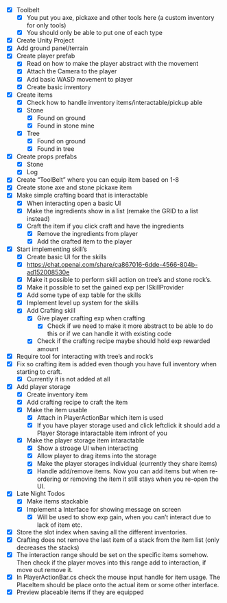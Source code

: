 - [x]  Toolbelt
    - [x]  You put you axe, pickaxe and other tools here (a custom inventory for only tools)
    - [x]  You should only be able to put one of each type
- [x]  Create Unity Project
- [x]  Add ground panel/terrain
- [x]  Create player prefab
    - [x]  Read on how to make the player abstract with the movement
    - [x]  Attach the Camera to the player
    - [x]  Add basic WASD movement to player
    - [x]  Create basic inventory
- [x]  Create items
    - [x]  Check how to handle inventory items/interactable/pickup able
    - [x]  Stone
        - [x]  Found on ground
        - [x]  Found in stone mine
    - [x]  Tree
        - [x]  Found on ground
        - [x]  Found in tree
- [x]  Create props prefabs
    - [x]  Stone
    - [x]  Log
- [x]  Create “ToolBelt” where you can equip item based on 1-8
- [x]  Create stone axe and stone pickaxe item
- [x]  Make simple crafting board that is interactable
    - [x]  When interacting open a basic UI
    - [x]  Make the ingredients show in a list (remake the GRID to a list instead)
    - [x]  Craft the item if you click craft and have the ingredients
        - [x]  Remove the ingredients from player
        - [x]  Add the crafted item to the player
- [x]  Start implementing skill’s
    - [x]  Create basic UI for the skills
    - [x]  https://chat.openai.com/share/ca867016-6dde-4566-804b-ad152008530e
    - [x]  Make it possible to perform skill action on tree’s and stone rock’s.
    - [x]  Make it possible to set the gained exp per ISkillProvider
    - [x]  Add some type of exp table for the skills
    - [x]  Implement level up system for the skills
    - [x]  Add Crafting skill
        - [x]  Give player crafting exp when crafting
            - [x]  Check if we need to make it more abstract to be able to do this or if we can handle it with existing code
        - [x]  Check if the crafting recipe maybe should hold exp rewarded amount
- [x]  Require tool for interacting with tree’s and rock’s
- [x]  Fix so crafting item is added even though you have full inventory when starting to craft.
    - [x]  Currently it is not added at all
- [x]  Add player storage
    - [x]  Create inventory item
    - [x]  Add crafting recipe to craft the item
    - [x]  Make the item usable
        - [x]  Attach in PlayerActionBar which item is used
        - [x]  If you have player storage used and click leftclick it should add a Player Storage intaractable item infront of you
    - [x]  Make the player storage item intaractable
        - [x]  Show a stroage UI when interacting
        - [x]  Allow player to drag items into the storage
        - [x]  Make the player storages individual (currently they share items)
        - [x]  Handle add/remove items. Now you can add items but when re-ordering or removing the item it still stays when you re-open the UI.
- [x]  Late Night Todos
    - [x]  Make items stackable
    - [x]  Implement a Interface for showing message on screen
        - [x]  Will be used to show exp gain, when you can’t interact due to lack of item etc.
- [x]  Store the slot index when saving all the different inventories.
- [x]  Crafting does not remove the last item of a stack from the item list (only decreases the stacks)
- [x]  The interaction range should be set on the specific items somehow. Then check if the player moves into this range add to interaction, if move out remove it.
- [x]  In PlayerActionBar.cs check the mouse input handle for item usage. The PlaceItem should be place onto the actual item or some other interface.
- [x]  Preview placeable items if they are equipped